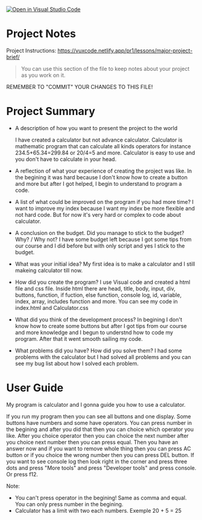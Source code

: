 [![Open in Visual Studio Code](https://classroom.github.com/assets/open-in-vscode-f059dc9a6f8d3a56e377f745f24479a46679e63a5d9fe6f495e02850cd0d8118.svg)](https://classroom.github.com/online_ide?assignment_repo_id=6022713&assignment_repo_type=AssignmentRepo)
# Project Notes

Project Instructions: https://vuxcode.netlify.app/pr1/lessons/major-project-brief/

> You can use this section of the file to keep notes about your project as you work on it.

REMEMBER TO "COMMIT" YOUR CHANGES TO THIS FILE!

# Project Summary

* A description of how you want to present the project to the world
  
  I have created a calculator but not advance calculator. Calculator is mathematic program that can calculate all kinds operators for instance 234.5+65.34=299.84 or 20/4=5
  and more. Calculator is easy to use and you don't have to calculate in your head.

* A reflection of what your experience of creating the project was like.
  In the begining it was hard because I don't know how to create a button and more but after I got helped, I begin to understand to program a code.
  
* A list of what could be improved on the program if you had more time?
  I want to improve my index because I want my index be more flexible and not hard code. But for now it's very hard or complex to code about calculator.
  
* A conclusion on the budget. Did you manage to stick to the budget? Why? / Why not?
  I have some budget left because I got some tips from our course and I did before but with only script and yes I stick to the budget.
  
* What was your initial idea?
  My first idea is to make a calculator and I still makeing calculator till now. 
  
* How did you create the program?
  I use Visual code and created a html file and css file. Inside html there are head, title, body, input, div, buttons, function, if fuction, else function, console log, id,
  variable, index, array, includes function and more. You can see my code in index.html and Calculator.css
  
* What did you think of the development process?
  In begining I don't know how to create some buttons but after I got tips from our course and more knowledge and I begun to understnd how to code my program.
  After that it went smooth sailing my code.
  
* What problems did you have? How did you solve them?
  I had some problems with the calculator but I had solved all problems and you can see my bug list about how I solved each problem.


# User Guide

My program is calculator and I gonna guide you how to use a calculator.

If you run my program then you can see all buttons and one display. Some buttons have numbers and some have operators. 
You can press number in the begining and after you did that then you can choice which operator you like. 
After you choice operator then you can choice the next number after you choice next number then you can press equal.
Then you have an answer now and if you want to remove whole thing then you can press AC button or if you choice the wrong number then you can press DEL button. 
If you want to see console log then look right in the corner and press three dots and press "More tools" and press "Developer tools" and press console. Or press f12.

Note: 
* You can't press operator in the begining! Same as comma and equal. You can only press number in the begining.
* Calculator has a limit with two each numbers. Exemple 20 + 5 = 25
 

